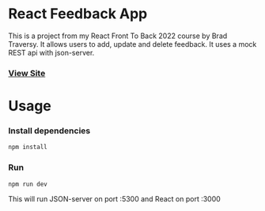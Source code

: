 # React Feedback App

This is a project from my React Front To Back 2022 course by Brad Traversy. It allows users to add, update and delete feedback. It uses a mock REST api with json-server.

### [View Site](https://friendly-mahavira-5c5413.netlify.app/)

# Usage

### Install dependencies

```bash
npm install
```

### Run

```bash
npm run dev
```

This will run JSON-server on port :5300 and React on port :3000
